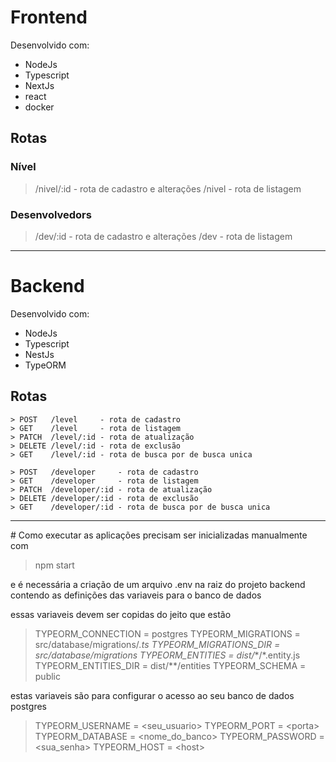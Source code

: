 # Frontend
Desenvolvido com:
- NodeJs
- Typescript
- NextJs
- react
- docker
## Rotas
### Nível
> /nivel/:id - rota de cadastro e alterações
> /nivel     - rota de listagem

### Desenvolvedors
> /dev/:id - rota de cadastro e alterações
> /dev     - rota de listagem

<hr>

# Backend
Desenvolvido com:
- NodeJs
- Typescript
- NestJs
- TypeORM

## Rotas
    > POST   /level     - rota de cadastro
    > GET    /level     - rota de listagem
    > PATCH  /level/:id - rota de atualização
    > DELETE /level/:id - rota de exclusão
    > GET    /level/:id - rota de busca por de busca unica

    > POST   /developer     - rota de cadastro
    > GET    /developer     - rota de listagem
    > PATCH  /developer/:id - rota de atualização
    > DELETE /developer/:id - rota de exclusão
    > GET    /developer/:id - rota de busca por de busca unica

<hr>
# Como executar
as aplicações precisam ser inicializadas manualmente com

> npm start

e é necessária a criação de um arquivo .env na raiz do projeto backend contendo as definições das variaveis para o banco de dados

essas variaveis devem ser copidas do jeito que estão
> TYPEORM_CONNECTION = postgres
> TYPEORM_MIGRATIONS = src/database/migrations/*.ts
> TYPEORM_MIGRATIONS_DIR = src/database/migrations
> TYPEORM_ENTITIES = dist\/*\*/\*.entity.js
> TYPEORM_ENTITIES_DIR = dist/**/entities
> TYPEORM_SCHEMA = public

estas variaveis são para configurar o acesso ao seu banco de dados postgres
> TYPEORM_USERNAME = \<seu_usuario\>
> TYPEORM_PORT = \<porta\>
> TYPEORM_DATABASE = \<nome_do_banco\>
> TYPEORM_PASSWORD = \<sua_senha\>
> TYPEORM_HOST = \<host\>
